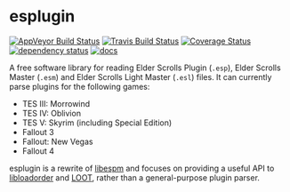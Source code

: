 esplugin
=======

[![AppVeyor Build Status](https://ci.appveyor.com/api/projects/status/github/WrinklyNinja/esplugin?branch=master&svg=true)](https://ci.appveyor.com/project/WrinklyNinja/esplugin)
[![Travis Build Status](https://travis-ci.org/WrinklyNinja/esplugin.svg?branch=master)](https://travis-ci.org/WrinklyNinja/esplugin)
[![Coverage Status](https://coveralls.io/repos/github/WrinklyNinja/esplugin/badge.svg?branch=master)](https://coveralls.io/github/WrinklyNinja/esplugin?branch=master)
[![dependency status](https://deps.rs/repo/github/WrinklyNinja/esplugin/status.svg)](https://deps.rs/repo/github/WrinklyNinja/esplugin)
[![docs](https://docs.rs/esplugin/badge.svg)](https://docs.rs/crate/esplugin)

A free software library for reading Elder Scrolls Plugin (`.esp`), Elder Scrolls Master (`.esm`) and Elder Scrolls Light Master (`.esl`) files. It can currently parse plugins for the following games:

* TES III: Morrowind
* TES IV: Oblivion
* TES V: Skyrim (including Special Edition)
* Fallout 3
* Fallout: New Vegas
* Fallout 4

esplugin is a rewrite of [libespm](https://github.com/WrinklyNinja/libespm) and focuses on providing a useful API to [libloadorder](https://github.com/WrinklyNinja/libloadorder) and [LOOT](https://github.com/loot/loot), rather than a general-purpose plugin parser.
